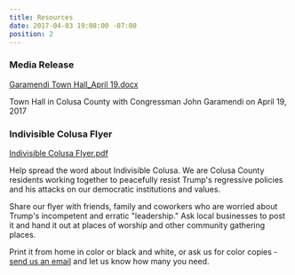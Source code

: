 ```yaml
---
title: Resources
date: 2017-04-03 19:08:00 -07:00
position: 2
---
```


### Media Release
[Garamendi Town Hall_April 19.docx](/uploads/Garamendi%20Town%20Hall_April%2019.docx)

Town Hall in Colusa County with Congressman John Garamendi on April 19, 2017

 
### Indivisible Colusa Flyer
[Indivisible Colusa Flyer.pdf](/uploads/Indivisible%20Colusa%20Flyer.pdf)

Help spread the word about Indivisible Colusa. We are Colusa County residents working together to peacefully resist Trump's regressive policies and his attacks on our democratic institutions and values. 

Share our flyer with friends, family and coworkers who are worried about Trump's incompetent and erratic "leadership." Ask local businesses to post it and hand it out at places of worship and other community gathering places.

Print it from home in color or black and white, or ask us for color copies - [send us an email](mailto:indivisiblecolusa@gmail.com) and let us know how many you need.